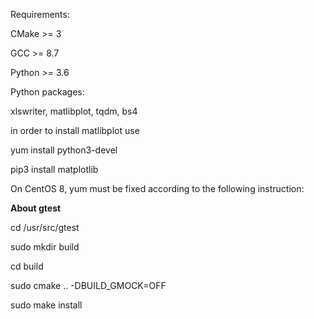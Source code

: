 Requirements:

CMake >= 3

GCC >= 8.7

Python >= 3.6

Python packages:

xlswriter, matlibplot, tqdm, bs4


in order to install matlibplot use

yum install python3-devel

pip3 install matplotlib

On CentOS 8, yum must be fixed according to the following instruction:  


**About gtest**


cd /usr/src/gtest

sudo mkdir build

cd build

sudo cmake .. -DBUILD_GMOCK=OFF

sudo make install
